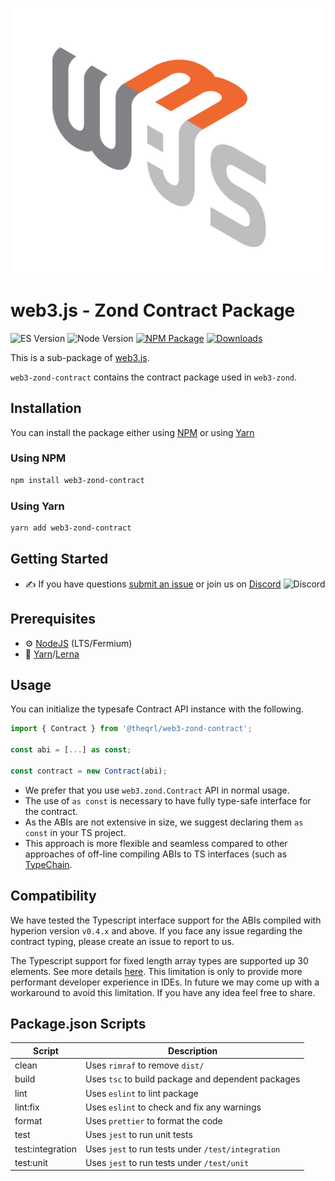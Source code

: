 <p align="center">
  <img src="assets/logo/web3js.jpg" width="500" alt="web3.js" />
</p>

# web3.js - Zond Contract Package

![ES Version](https://img.shields.io/badge/ES-2020-yellow)
![Node Version](https://img.shields.io/badge/node-14.x-green)
[![NPM Package][npm-image]][npm-url]
[![Downloads][downloads-image]][npm-url]

This is a sub-package of [web3.js][repo].

`web3-zond-contract` contains the contract package used in `web3-zond`.

## Installation

You can install the package either using [NPM](https://www.npmjs.com/package/web3-eth-contract) or using [Yarn](https://yarnpkg.com/package/web3-eth-contract)

### Using NPM

```bash
npm install web3-zond-contract
```

### Using Yarn

```bash
yarn add web3-zond-contract
```

## Getting Started

-   :writing_hand: If you have questions [submit an issue](https://github.com/ChainSafe/web3.js/issues/new) or join us on [Discord](https://discord.gg/yjyvFRP)
    ![Discord](https://img.shields.io/discord/593655374469660673.svg?label=Discord&logo=discord)

## Prerequisites

-   :gear: [NodeJS](https://nodejs.org/) (LTS/Fermium)
-   :toolbox: [Yarn](https://yarnpkg.com/)/[Lerna](https://lerna.js.org/)

## Usage

You can initialize the typesafe Contract API instance with the following.

```ts
import { Contract } from '@theqrl/web3-zond-contract';

const abi = [...] as const;

const contract = new Contract(abi);
```

-   We prefer that you use `web3.zond.Contract` API in normal usage.
-   The use of `as const` is necessary to have fully type-safe interface for the contract.
-   As the ABIs are not extensive in size, we suggest declaring them `as const` in your TS project.
-   This approach is more flexible and seamless compared to other approaches of off-line compiling ABIs to TS interfaces (such as [TypeChain](https://github.com/dethcrypto/TypeChain).

## Compatibility

We have tested the Typescript interface support for the ABIs compiled with hyperion version `v0.4.x` and above. If you face any issue regarding the contract typing, please create an issue to report to us.

The Typescript support for fixed length array types are supported up 30 elements. See more details [here](https://github.com/ChainSafe/web3.js/blob/nh%2F4562-contract-typing/packages/web3-eth-abi/src/number_map_type.ts#L1). This limitation is only to provide more performant developer experience in IDEs. In future we may come up with a workaround to avoid this limitation. If you have any idea feel free to share.

## Package.json Scripts

| Script           | Description                                        |
| ---------------- | -------------------------------------------------- |
| clean            | Uses `rimraf` to remove `dist/`                    |
| build            | Uses `tsc` to build package and dependent packages |
| lint             | Uses `eslint` to lint package                      |
| lint:fix         | Uses `eslint` to check and fix any warnings        |
| format           | Uses `prettier` to format the code                 |
| test             | Uses `jest` to run unit tests                      |
| test:integration | Uses `jest` to run tests under `/test/integration` |
| test:unit        | Uses `jest` to run tests under `/test/unit`        |

[docs]: https://docs.web3js.org/
[repo]: https://github.com/web3/web3.js/tree/4.x/packages/web3-eth-contract
[npm-image]: https://img.shields.io/github/package-json/v/web3/web3.js/4.x?filename=packages%2Fweb3-eth-contract%2Fpackage.json
[npm-url]: https://npmjs.org/package/web3-eth-contract
[downloads-image]: https://img.shields.io/npm/dm/web3-eth-contract?label=npm%20downloads
